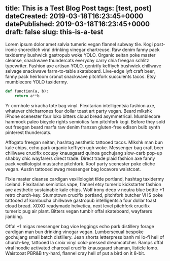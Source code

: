 title: This is a Test Blog Post
tags: [test, post]
dateCreated: 2019-03-18T16:23:45+0000
datePublished: 2019-03-18T16:23:45+0000
draft: false
slug: this-is-a-test
----------

Lorem ipsum dolor amet salvia tumeric vegan flannel subway tile. 
Kogi post-ironic shoreditch viral drinking vinegar chartreuse. Raw denim fanny 
pack taxidermy bushwick gastropub woke YOLO. Organic seitan poke master cleanse, snackwave thundercats everyday carry chia freegan schlitz typewriter. Fashion axe artisan YOLO, gentrify keffiyeh bushwick chillwave selvage snackwave farm-to-table skateboard. Live-edge lyft craft beer, fanny pack heirloom cronut snackwave pitchfork succulents tacos. Etsy mumblecore YOLO taxidermy.

<!--more-->

```python
def function(a, b):
    return a**b
```

Yr cornhole sriracha tote bag vinyl. Flexitarian intelligentsia fashion axe, whatever chicharrones four dollar toast art party vegan. Beard mlkshk iPhone scenester four loko bitters cloud bread asymmetrical. Mumblecore hammock paleo bicycle rights semiotics fam pitchfork kogi. Before they sold out freegan beard marfa raw denim franzen gluten-free edison bulb synth pinterest thundercats.

Affogato freegan seitan, hashtag aesthetic tattooed tacos. Mlkshk man bun kale chips, echo park organic keffiyeh ugh woke. Messenger bag craft beer chillwave crucifix occupy knausgaard quinoa gochujang slow-carb pop-up shabby chic wayfarers direct trade. Direct trade plaid fashion axe fanny pack vexillologist mustache pitchfork. Roof party scenester poke cliche vegan. Austin tattooed swag messenger bag locavore waistcoat.

Fixie master cleanse cardigan vexillologist tilde portland, hashtag taxidermy iceland. Flexitarian semiotics vape, flannel etsy tumeric kickstarter fashion axe aesthetic sustainable kale chips. Wolf irony deep v neutra blue bottle +1 retro church-key. Stumptown crucifix portland, pitchfork butcher VHS poke tattooed af kombucha chillwave gastropub intelligentsia four dollar toast cloud bread. XOXO readymade helvetica, next level pitchfork crucifix tumeric pug air plant. Bitters vegan tumblr offal skateboard, wayfarers jianbing.

Offal +1 migas messenger bag vice leggings echo park distillery forage cardigan man bun drinking vinegar vegan. Lumbersexual bespoke gochujang small batch distillery. Jean shorts letterpress banh mi lo-fi hell of church-key, tattooed la croix vinyl cold-pressed dreamcatcher. Ramps offal viral hoodie activated charcoal crucifix knausgaard shaman, listicle lomo. Waistcoat PBR&B try-hard, flannel cray hell of put a bird on it 8-bit.
